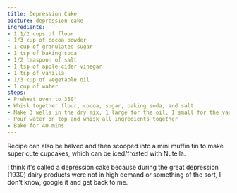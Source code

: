 ```yaml
---
title: Depression Cake
picture: depression-cake
ingredients:
- 1 1/2 cups of flour
- 1/3 cup of cocoa powder
- 1 cup of granulated sugar
- 1 tsp of baking soda
- 1/2 teaspoon of salt
- 1 tsp of apple cider vinegar
- 1 tsp of vanilla
- 1/3 cup of vegetable oil
- 1 cup of water
steps:
- Preheat oven to 350°
- Whisk together flour, cocoa, sugar, baking soda, and salt
- Make 3 wells in the dry mix, 1 large for the oil, 1 small for the vanilla, and 1 small for the vinegar
- Pour water on top and whisk all ingredients together
- Bake for 40 mins
---
```


Recipe can also be halved and then scooped into a mini muffin tin to make super cute cupcakes, which can be iced/frosted with Nutella.

I think it's called a depression cake because during the great depression (1930) dairy products were not in high demand or something of the sort, I don't know, google it and get back to me.
